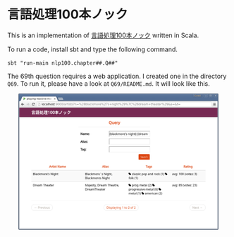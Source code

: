# 言語処理100本ノック

This is an implementation of
[言語処理100本ノック](http://www.cl.ecei.tohoku.ac.jp/nlp100/)
written in Scala.

To run a code, install sbt and type the following command.
```
sbt "run-main nlp100.chapter##.Q##"
```

The 69th question requires a web application.
I created one in the directory `Q69`.
To run it, please have a look at `Q69/README.md`.
It will look like this.

<p style="text-align: center;">
<img src="./screenshots/webapp.png"/ style="width: 90%;">
</p>
